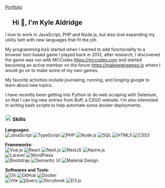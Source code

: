 <!--h1 without bottom border-->

[Portfolio](https://kylealdridge.dev/)

<div id="user-content-toc">
  <ul>
    <summary><h2>Hi 👋, I'm Kyle Aldridge</h2></summary>
  </ul>
</div>
<!--h2 without bottom border-->
<!--<div id="user-content-toc">
  <ul align="center">
    <summary><h2 style="display: inline-block">My Bio</h2></summary>
  </ul>
</div>-->

<!--Intro start-->

I love to work in JavaScript, PHP and Node.js, but also love expanding my utility belt with new languages that fit the job.

My programming kick started when I wanted to add functionality to a browser text-based game I played back in 2012, after research, I discovered the game was run with MCCodes https://mccodes.com and started becoming an active member on the forum https://makewebgames.io where I would go on to make some of my own games.

My favorite activities include journaling, running, and binging google to learn about new topics.

I have recently been getting into Python to do web scraping with Selenium, so that I can log new entries from Buff, a CSGO website. I'm also interested in writing bash scripts to help automate some docker deployments.

<!--Intro end-->

### <img src="https://media2.giphy.com/media/QssGEmpkyEOhBCb7e1/giphy.gif?cid=ecf05e47a0n3gi1bfqntqmob8g9aid1oyj2wr3ds3mg700bl&rid=giphy.gif" height="20"> Skills

<p align="center">

**Languages**:
<br>
![JavaScript](https://img.shields.io/badge/JavaScript%20-%23F7DF1E.svg?style=for-the-badge&logo=javascript&logoColor=black) ![TypeScript](https://img.shields.io/badge/TypeScript%20-%233178C6.svg?style=for-the-badge&logo=typescript&logoColor=white) ![PHP](https://img.shields.io/badge/PHP%20-%237A86B8.svg?style=for-the-badge&logo=php&logoColor=white) ![Node.js](https://img.shields.io/badge/Node.js%20-%23026E00.svg?style=for-the-badge&logo=nodedotjs&logoColor=white) ![SQL](https://img.shields.io/badge/SQL%20-%23DB7533.svg?style=for-the-badge&logo=mysql&logoColor=white) ![HTML5](https://img.shields.io/badge/HTML5%20-%23E34F26.svg?style=for-the-badge&logo=html5&logoColor=white) ![CSS3](https://img.shields.io/badge/CSS%20-%231572B6.svg?style=for-the-badge&logo=css3&logoColor=white)
<br>

**Frameworks**:
<br>
![Vue.js](https://img.shields.io/badge/Vue.js-%234FC08D?style=for-the-badge&logo=vuedotjs&logoColor=white) ![React](https://img.shields.io/badge/React-%2361DAFB?style=for-the-badge&logo=react&logoColor=black) ![Next.js](https://img.shields.io/badge/Next.js-%23000000?style=for-the-badge&logo=nextdotjs&logoColor=white) ![NestJS](https://img.shields.io/badge/NestJS-%23EA2845?style=for-the-badge&logo=nestjs&logoColor=white) ![Alpine.js](https://img.shields.io/badge/Alpine.js-%238BC0D0?style=for-the-badge&logo=alpinedotjs&logoColor=black)<br>
![Laravel](https://img.shields.io/badge/Laravel-%23FF2D20?style=for-the-badge&logo=laravel&logoColor=white) ![WordPress](https://img.shields.io/badge/WordPress-%2321759B?style=for-the-badge&logo=wordpress&logoColor=white)
<br>
![Bootstrap](https://img.shields.io/badge/Bootstrap-%237952B3?style=for-the-badge&logo=bootstrap&logoColor=white) ![Semantic UI](https://img.shields.io/badge/Semantic%20UI-%2300B5AD?style=for-the-badge&logo=semanticui&logoColor=white) ![Material Design](https://img.shields.io/badge/Material%20Design-%23757575?style=for-the-badge&logo=materialdesign&logoColor=white)
<br>

**Softwares and Tools**:
<br>
![Git](https://img.shields.io/badge/git-%23F05033.svg?style=for-the-badge&logo=git&logoColor=white)
![GitHub](https://img.shields.io/badge/github-%23121011.svg?style=for-the-badge&logo=github&logoColor=white)
![Docker](https://img.shields.io/badge/Docker-%232496ED?style=for-the-badge&logo=docker&logoColor=white)
<br>
![Vite](https://img.shields.io/badge/Vite-%23646CFF?style=for-the-badge&logo=vite&logoColor=white)
![jQuery](https://img.shields.io/badge/jQuery-%230769AD?style=for-the-badge&logo=jquery&logoColor=white)
![Storybook](https://img.shields.io/badge/Storybook-%23FF4785?style=for-the-badge&logo=storybook&logoColor=white)
![D3.js](https://img.shields.io/badge/D3.js-%23F9A03C?style=for-the-badge&logo=d3dotjs&logoColor=white)

</p>
